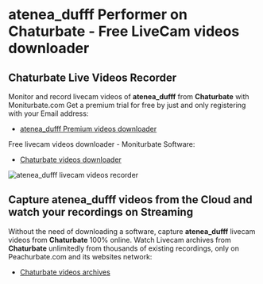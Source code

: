 # atenea_dufff Performer on Chaturbate - Free LiveCam videos downloader

## Chaturbate Live Videos Recorder

Monitor and record livecam videos of **atenea_dufff** from **Chaturbate** with Moniturbate.com
Get a premium trial for free by just and only registering with your Email address:
* [atenea_dufff Premium videos downloader](https://moniturbate.com/request-demo-licence-key.html)

Free livecam videos downloader - Moniturbate Software:
* [Chaturbate videos downloader](https://moniturbate.com/moniturbate-download-software.html)

![atenea_dufff livecam videos recorder](https://peachurnet.com/templates/moniturbate-software.png)


## Capture atenea_dufff videos from the Cloud and watch your recordings on Streaming

Without the need of downloading a software, capture **atenea_dufff** livecam videos from **Chaturbate** 100% online.
Watch Livecam archives from **Chaturbate** unlimitedly from thousands of existing recordings, only on Peachurbate.com and its websites network:
* [Chaturbate videos archives](https://peachurnet.com/)